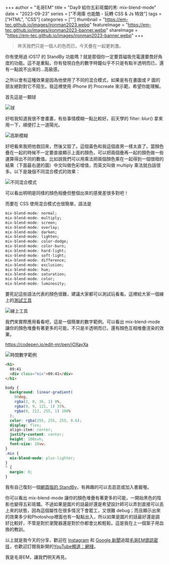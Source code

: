 +++
author = "毛哥EM"
title = "Day9 給你五彩斑斕的黑: mix-blend-mode"
date = "2023-09-23"
series = ["不用庫 也能酷 - 玩轉 CSS & Js 特效"]
tags = ["HTML", "CSS"]
categories = [""]
thumbnail = "https://em-tec.github.io/images/ironman2023.webp"
featureImage = "https://em-tec.github.io/images/ironman2023-banner.webp"
shareImage = "https://em-tec.github.io/images/ironman2023-banner.webp"
+++

> 昨天我們只是一個人的色而已，今天疊在一起更刺激。

你有使用過 iOS17 的 StandBy 功能嗎？就是那個你一定要買磁吸充電還要喬好角度的功能。這不是重點，你有發現白色的數字時鐘似乎不只是有點半透明而已，還有一點說不出來的…高級感。

之所以會有這種效果是因為他使用了不同的混合模式，如果是有在畫圖或 P 圖的朋友絕對對它不陌生。我這裡使用 iPhone 的 Procreate 來示範，希望你能理解。

首先這是一顆球

![球](https://em-tec.github.io/post/2023ironman-9/ball.webp)

好啦我知道我很不會畫畫，有些事情模糊一點比較好。前天學的 filter: blur() 拿來用一下，順便打上一道陽光。

![高斯模糊](https://em-tec.github.io/post/2023ironman-9/light.webp)

好吧看來我把他救回來，然後又毀了。這個黃色和我這個直男一樣太直了。當顏色疊在一起的時候不一定要直接顯示上面的顏色，可以把兩個疊再一起的顏色做一些運算得出不同的數值。比如說我們可以用乘法把兩個顏色乘在一起得到一個很暗的結果（下面最右邊的圖）中文叫做色彩增值，而英文叫做 multiply 乘法就白話很多。以下是幾個不同混合模式的效果：

![不同混合模式](https://em-tec.github.io/post/2023ironman-9/mix.webp)

可以看出明明是同樣的顏色相疊但整個出來的感覺差很多對吧！

而要在 CSS 使用混合模式也很簡單，語法是

```css
mix-blend-mode: normal;
mix-blend-mode: multiply;
mix-blend-mode: screen;
mix-blend-mode: overlay;
mix-blend-mode: darken;
mix-blend-mode: lighten;
mix-blend-mode: color-dodge;
mix-blend-mode: color-burn;
mix-blend-mode: hard-light;
mix-blend-mode: soft-light;
mix-blend-mode: difference;
mix-blend-mode: exclusion;
mix-blend-mode: hue;
mix-blend-mode: saturation;
mix-blend-mode: color;
mix-blend-mode: luminosity;
```

要死記這些語法代表的顏色很難，建議大家都可以測試玩看看。這裡給大家一個線上的[測試工具](https://www.casper.tw/WorkShop-gh-pages/cssBlendMode/)

![線上工具](https://em-tec.github.io/post/2023ironman-9/online.webp)

我們來實際應用看看吧，這是一個簡單的數字範例。可以看出 mix-blend-mode 讓你的顏色堆疊有著更多的可能，不只是半透明而已，還有顏色互相堆疊渲染的效果。

https://codepen.io/edit-mr/pen/jOXayXa

![時間數字範例](https://em-tec.github.io/post/2023ironman-9/mix-time.webp)



```html
<h1>
  09:41
  <div class="mix">09:41</div>
</h1>
```

```css
body {
  background: linear-gradient(
    90deg,
    rgba(2, 0, 36, 1) 0%,
    rgba(9, 9, 121, 1) 35%,
    rgba(0, 212, 255, 1) 100%
  );
  color: rgba(255, 255, 255, 0.6);
  display: flex;
  align-item: center;
  justify-content: center;
  height: 100svh;
  font-size: 10vw;
}
.mix {
  mix-blend-mode: plus-lighter;
}
* {
  margin: 0;
}
```

我有自己復刻一個[網頁版的 StandBy](https://edit-mr.github.io/code/StandBy/)，有興趣的可以去逛逛或加入書籤喔。

你可以看出 mix-blend-mode 讓你的顏色堆疊有著更多的可能，一開始黑色的陰影也變得五彩斑斕。不過如果是圖片的話最好還是希望設計師可以弄到直接可以丟上來的狀態，因為這個屬性在很多情況下會罷工，又很難 debug；而且顯示出來的效果多少和Photoshop裡面也有一點點出入，所以如果是圖片的話最好還是調好比較好，不管是對於瀏覽器還是對於你都會比較輕鬆。這是我在上一個案子用血換的教訓。

以上就是我今天的分享，歡迎在 [Instagram](https://www.instagram.com/em.tec.blog) 和 [Google 新聞](https://news.google.com/publications/CAAqBwgKMKXLvgswsubVAw?ceid=TW:zh-Hant&oc=3)追蹤[毛哥EM資訊密技](https://em-tec.github.io/)，也歡迎訂閱我新開的[YouTube頻道：網棧](https://www.youtube.com/@webpallet)。

我是毛哥EM，讓我們明天再見。